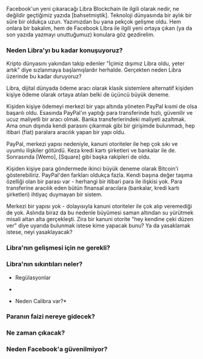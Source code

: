 Facebook'un yeni çıkaracağı Libra Blockchain ile ilgili olarak nedir, ne değildir geçtiğimiz yazıda [bahsetmiştik]. Teknoloji dünyasında bir aylık bir süre bir oldukça uzun. Yazımızdan bu yana pekçok gelişme oldu. Hem onlara bir bakalım, hem de Facebook Libra ile ilgili yeni ortaya çıkan (ya da son yazıda yazmayı unuttuğumuz) konulara göz gezdirelim. 

### Neden Libra'yı bu kadar konuşuyoruz?

Kripto dünyasını yakından takip edenler "İçimiz dışımız Libra oldu, yeter artık" diye sızlanmaya başlamışlardır herhalde. Gerçekten neden Libra üzerinde bu kadar duruyoruz?

Libra, dijital dünyada ödeme aracı olarak klasik sistemlere alternatif kişiden kişiye ödeme olarak ortaya atılan belki de üçüncü büyük deneme. 



Kişiden kişiye ödemeyi merkezi bir yapı altında yöneten PayPal kısmi de olsa başarılı oldu. Esasında PayPal'ın yaptığı para transferinde hızlı, güvenilir ve ucuz maliyetli bir aracı olmak. Banka transferlerindeki maliyeti azaltmak. Ama onun dışında kendi parasını çıkarmak gibi bir girişimde bulunmadı, hep itibari (fiat) paralara aracılık yapan bir yapı oldu. 

PayPal, merkezi yapısı nedeniyle, kanuni otoriteler ile hep çok sıkı ve uyumlu ilişkiler götürdü. Keza kredi kartı şirketleri ve bankalar ile de. Sonrasında [Wemo], [Square] gibi başka rakipleri de oldu. 


Kişiden kişiye para göndermede ikinci büyük deneme olarak Bitcoin'i gösterebiliriz. PayPal'den farkları oldukça fazla. Kendi başına değer taşıma özelliği olan bir parası var - herhangi bir itibari para ile ilişkisi yok. Para transferine aracılık eden bütün finansal aracılara (bankalar, kredi kartı şirketleri) ihtiyaç duymayan bir sistem. 

Merkezi bir yapısı yok - dolayısıyla kanuni otoriteler ile çok alıp veremediği de yok. Aslında biraz da bu nedenle büyümesi saman altından su yürütmek misali altan alta gerçekleşti. Zira bir kanuni otorite "hey kendine çeki düzen ver" diye uyarıda bulunmak istese kime yapacak bunu? Ya da yasaklamak istese, neyi yasaklayacak? 






### Libra'nın gelişmesi için ne gerekli?


### Libra'nın sıkıntıları neler?
- Regülasyonlar
- 

- Neden Calibra var?*

### Paranın faizi nereye gidecek?

### Ne zaman çıkacak?


### Neden Facebook'a güvenilmiyor?



